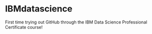 # IBMdatascience
First time trying out GitHub through the IBM Data Science Professional Certificate course!
